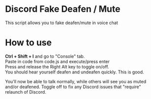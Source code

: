 # Discord Fake Deafen / Mute
This script allows you to fake deafen/mute in voice chat

# How to use
<b>Ctrl + Shift + I</b> and go to "Console" tab. <br />
Paste in code from code.js and execute/press enter <br />
Press and release the Right Alt key to toggle on/off. <br /> 
You should hear yourself deafen and undeafen quickly. This is good. <br />

You'll now be able to talk normally, while others will see you as muted and/or deafened. Toggle off to fix any Discord issues that "require" relaunch of Discord.
